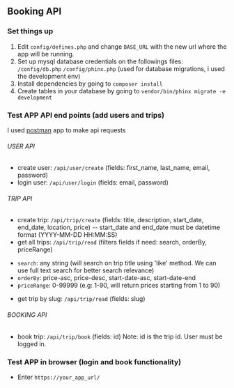 ## Booking API



### Set things up
1. Edit `config/defines.php` and change `BASE_URL` with the new url where the app will be running.
2. Set up mysql database credentials on the followings files:
`/config/db.php`
`/config/phinx.php` (used for database migrations, i used the development env)
3. Install dependencies by going to `composer install`
4. Create tables in your database by going to `vendor/bin/phinx migrate -e development`

### Test APP API end points (add users and trips)
I used [postman][postman] app to make api requests

###### USER API 
- create user: `/api/user/create` (fields: first_name, last_name, email, password)
- login user: `/api/user/login` (fields: email, password)

###### TRIP API 
- create trip: `/api/trip/create` (fields: title, description, start_date, end_date, location, price)
-- start_date and end_date must be datetime format (YYYY-MM-DD HH:MM:SS)
- get all trips: `/api/trip/read` (filters fields if need: search, orderBy, priceRange)
* `search`: any string (will search on trip title using 'like' method. We can use full text search for better search relevance)
* `orderBy`: price-asc, price-desc, start-date-asc, start-date-end 
* `priceRange`: 0-99999 (e.g: 1-90, will return prices starting from 1 to 90)
- get trip by slug: `/api/trip/read` (fields: slug)

###### BOOKING API 
- book trip: `/api/trip/book` (fields: id)
Note: id is the trip id. User must be logged in.




### Test APP in browser (login and book functionality)
- Enter `https://your_app_url/`




[postman]: <https://www.postman.com/>
  

